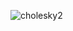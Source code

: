 ![cholesky2](https://user-images.githubusercontent.com/67749566/222227467-256a28e3-90f2-405e-b6d2-52dda90dd6fa.png)
